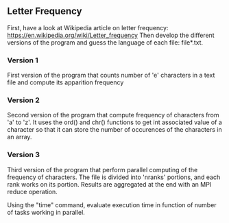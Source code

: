 Letter Frequency
----------------

First, have a look at Wikipedia article on letter frequency: https://en.wikipedia.org/wiki/Letter_frequency
Then develop the different versions of the program and guess the language of each file: file\*.txt.

### Version 1
First version of the program that counts number of 'e' characters in a text file
and compute its apparition frequency

### Version 2
Second version of the program that compute frequency of characters from 'a' to 'z'.
It uses the ord() and chr() functions to get int associated value of a character so that it
can store the number of occurences of the characters in an array.

### Version 3
Third version of the program that perform parallel computing of the frequency of characters.
The file is divided into 'nranks' portions, and each rank works on its portion.
Results are aggregated at the end with an MPI reduce operation.

Using the "time" command, evaluate execution time in function of number of tasks working in parallel.
